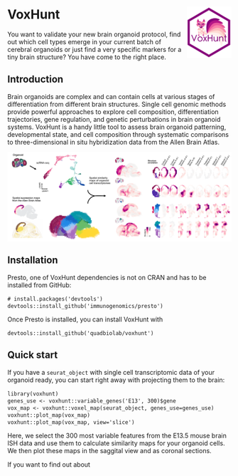 # VoxHunt <img src="figures/logo.png" align="right" width="100" margin="10"/>


You want to validate your new brain organoid protocol, find out which cell types emerge in your current batch of cerebral organoids or just find a very specific markers for a tiny brain structure? You have come to the right place.


## Introduction 

Brain organoids are complex and can contain cells at various stages of differentiation from different brain structures. Single cell genomic methods provide powerful approaches to explore cell composition, differentiation trajectories, gene regulation, and genetic perturbations in brain organoid systems. VoxHunt is a handy little tool to assess brain organoid patterning, developmental state, and cell composition through systematic comparisons to three-dimensional in situ hybridization data from the Allen Brain Atlas.

<img src="figures/abstract.png" align="center" />


## Installation

Presto, one of VoxHunt dependencies is not on CRAN and has to be installed from GitHub:
```{r}
# install.packages('devtools')
devtools::install_github('immunogenomics/presto')
```
Once Presto is installed, you can install VoxHunt with
```{r}
devtools::install_github('quadbiolab/voxhunt')
```

## Quick start

If you have a `seurat_object` with single cell transcriptomic data of your organoid ready, you can start right away with projecting them to the brain:
```{r}
library(voxhunt)
genes_use <- voxhunt::variable_genes('E13', 300)$gene
vox_map <- voxhunt::voxel_map(seurat_object, genes_use=genes_use)
voxhunt::plot_map(vox_map)
voxhunt::plot_map(vox_map, view='slice')
```
Here, we select the 300 most variable features from the E13.5 mouse brain ISH data and use them to calculate similarity maps for your organoid cells. We then plot these maps in the saggital view and as coronal sections. 

If you want to find out about 





